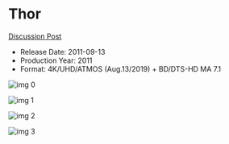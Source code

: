 # Thor

[Discussion Post](https://www.avsforum.com/threads/bass-eq-for-filtered-movies.2995212/post-56811710)

* Release Date: 2011-09-13
* Production Year: 2011
* Format: 4K/UHD/ATMOS (Aug.13/2019) + BD/DTS-HD MA 7.1

![img 0](https://i.imgur.com/yKsUiS1.jpg)

![img 1](https://i.imgur.com/hOaLgGe.png)

![img 2](https://i.imgur.com/8hrd0G5.jpg)

![img 3](https://i.imgur.com/yaNK1KV.jpg)

